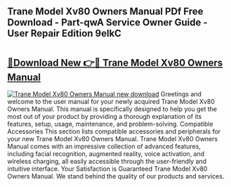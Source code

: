 ## Trane Model Xv80 Owners Manual PDf Free Download - Part-qwA Service Owner Guide - User Repair Edition 9elkC

# <h2><a href="http://bc83221.oget.top/?id=Trane+Model+Xv80+Owners+Manual">🔗Download New 👉🔴 Trane Model Xv80 Owners Manual</a></h2>

[![Trane Model Xv80 Owners Manual new download](https://i.imgur.com/5g1atiW.png)](http://bc83221.oget.top/?id=Trane+Model+Xv80+Owners+Manual)
Greetings and welcome to the user manual for your newly acquired Trane Model Xv80 Owners Manual. This manual is specifically designed to help you get the most out of your product by providing a thorough explanation of its features, setup, usage, maintenance, and problem-solving. Compatible Accessories This section lists compatible accessories and peripherals for your new Trane Model Xv80 Owners Manual. Trane Model Xv80 Owners Manual comes with an impressive collection of advanced features, including facial recognition, augmented reality, voice activation, and wireless charging, all easily accessible through the user-friendly and intuitive interface. Your Satisfaction is Guaranteed Trane Model Xv80 Owners Manual. We stand behind the quality of our products and services.
